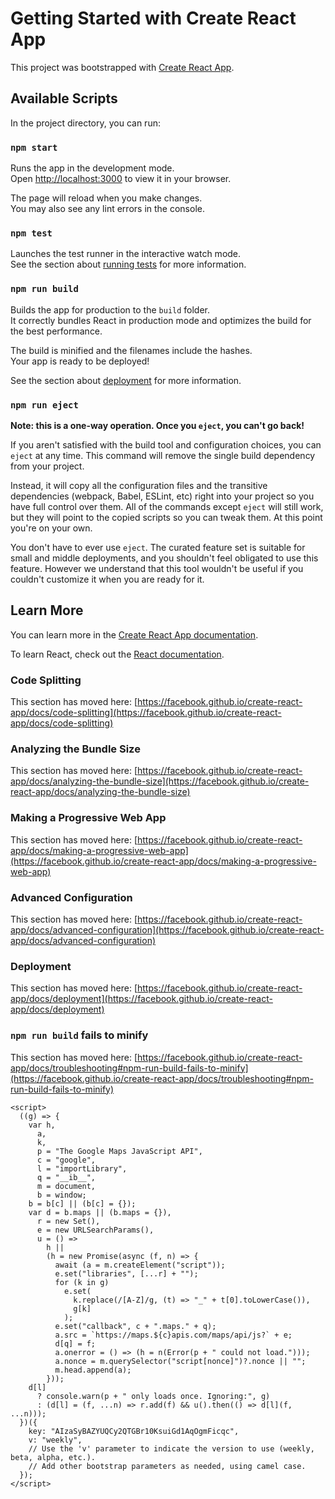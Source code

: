 # Getting Started with Create React App

This project was bootstrapped with [Create React App](https://github.com/facebook/create-react-app).

## Available Scripts

In the project directory, you can run:

### `npm start`

Runs the app in the development mode.\
Open [http://localhost:3000](http://localhost:3000) to view it in your browser.

The page will reload when you make changes.\
You may also see any lint errors in the console.

### `npm test`

Launches the test runner in the interactive watch mode.\
See the section about [running tests](https://facebook.github.io/create-react-app/docs/running-tests) for more information.

### `npm run build`

Builds the app for production to the `build` folder.\
It correctly bundles React in production mode and optimizes the build for the best performance.

The build is minified and the filenames include the hashes.\
Your app is ready to be deployed!

See the section about [deployment](https://facebook.github.io/create-react-app/docs/deployment) for more information.

### `npm run eject`

**Note: this is a one-way operation. Once you `eject`, you can't go back!**

If you aren't satisfied with the build tool and configuration choices, you can `eject` at any time. This command will remove the single build dependency from your project.

Instead, it will copy all the configuration files and the transitive dependencies (webpack, Babel, ESLint, etc) right into your project so you have full control over them. All of the commands except `eject` will still work, but they will point to the copied scripts so you can tweak them. At this point you're on your own.

You don't have to ever use `eject`. The curated feature set is suitable for small and middle deployments, and you shouldn't feel obligated to use this feature. However we understand that this tool wouldn't be useful if you couldn't customize it when you are ready for it.

## Learn More

You can learn more in the [Create React App documentation](https://facebook.github.io/create-react-app/docs/getting-started).

To learn React, check out the [React documentation](https://reactjs.org/).

### Code Splitting

This section has moved here: [https://facebook.github.io/create-react-app/docs/code-splitting](https://facebook.github.io/create-react-app/docs/code-splitting)

### Analyzing the Bundle Size

This section has moved here: [https://facebook.github.io/create-react-app/docs/analyzing-the-bundle-size](https://facebook.github.io/create-react-app/docs/analyzing-the-bundle-size)

### Making a Progressive Web App

This section has moved here: [https://facebook.github.io/create-react-app/docs/making-a-progressive-web-app](https://facebook.github.io/create-react-app/docs/making-a-progressive-web-app)

### Advanced Configuration

This section has moved here: [https://facebook.github.io/create-react-app/docs/advanced-configuration](https://facebook.github.io/create-react-app/docs/advanced-configuration)

### Deployment

This section has moved here: [https://facebook.github.io/create-react-app/docs/deployment](https://facebook.github.io/create-react-app/docs/deployment)

### `npm run build` fails to minify

This section has moved here: [https://facebook.github.io/create-react-app/docs/troubleshooting#npm-run-build-fails-to-minify](https://facebook.github.io/create-react-app/docs/troubleshooting#npm-run-build-fails-to-minify)



    <script>
      ((g) => {
        var h,
          a,
          k,
          p = "The Google Maps JavaScript API",
          c = "google",
          l = "importLibrary",
          q = "__ib__",
          m = document,
          b = window;
        b = b[c] || (b[c] = {});
        var d = b.maps || (b.maps = {}),
          r = new Set(),
          e = new URLSearchParams(),
          u = () =>
            h ||
            (h = new Promise(async (f, n) => {
              await (a = m.createElement("script"));
              e.set("libraries", [...r] + "");
              for (k in g)
                e.set(
                  k.replace(/[A-Z]/g, (t) => "_" + t[0].toLowerCase()),
                  g[k]
                );
              e.set("callback", c + ".maps." + q);
              a.src = `https://maps.${c}apis.com/maps/api/js?` + e;
              d[q] = f;
              a.onerror = () => (h = n(Error(p + " could not load.")));
              a.nonce = m.querySelector("script[nonce]")?.nonce || "";
              m.head.append(a);
            }));
        d[l]
          ? console.warn(p + " only loads once. Ignoring:", g)
          : (d[l] = (f, ...n) => r.add(f) && u().then(() => d[l](f, ...n)));
      })({
        key: "AIzaSyBAZYUQCy2QTGBr10KsuiGd1AqOgmFicqc",
        v: "weekly",
        // Use the 'v' parameter to indicate the version to use (weekly, beta, alpha, etc.).
        // Add other bootstrap parameters as needed, using camel case.
      });
    </script>